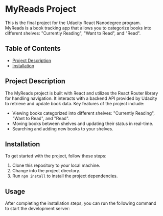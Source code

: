 # MyReads Project

This is the final project for the Udacity React Nanodegree program. MyReads is a book tracking app that allows you to categorize books into different shelves: "Currently Reading", "Want to Read", and "Read".

## Table of Contents

- [Project Description](#project-description)
- [Installation](#installation)

## Project Description

The MyReads project is built with React and utilizes the React Router library for handling navigation. It interacts with a backend API provided by Udacity to retrieve and update book data. Key features of the project include:

- Viewing books categorized into different shelves: "Currently Reading", "Want to Read", and "Read".
- Moving books between shelves and updating their status in real-time.
- Searching and adding new books to your shelves.

## Installation

To get started with the project, follow these steps:

1. Clone this repository to your local machine.
2. Change into the project directory.
3. Run `npm install` to install the project dependencies.

## Usage

After completing the installation steps, you can run the following command to start the development server:

